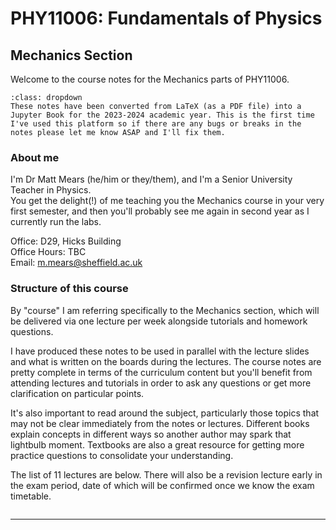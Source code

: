 # PHY11006: Fundamentals of Physics
## Mechanics Section


Welcome to the course notes for the Mechanics parts of PHY11006.

```{admonition} A note on these notes
:class: dropdown
These notes have been converted from LaTeX (as a PDF file) into a Jupyter Book for the 2023-2024 academic year. This is the first time I've used this platform so if there are any bugs or breaks in the notes please let me know ASAP and I'll fix them.
```
### About me
I'm Dr Matt Mears (he/him or they/them), and I'm a Senior University Teacher in Physics.  
You get the delight(!) of me teaching you the Mechanics course in your very first semester, and then you'll probably see me again in second year as I currently run the labs.

Office: D29, Hicks Building  
Office Hours: TBC  
Email: <m.mears@sheffield.ac.uk>

### Structure of this course
By "course" I am referring specifically to the Mechanics section, which will be delivered via one lecture per week alongside tutorials and homework questions. 

I have produced these notes to be used in parallel with the lecture slides and what is written on the boards during the lectures. The course notes are pretty complete in terms of the curriculum content but you'll benefit from attending lectures and tutorials in order to ask any questions or get more clarification on particular points.

It's also important to read around the subject, particularly those topics that may not be clear immediately from the notes or lectures. Different books explain concepts in different ways so another author may spark that lightbulb moment. Textbooks are also a great resource for getting more practice questions to consolidate your understanding.

The list of 11 lectures are below. There will also be a revision lecture early in the exam period, date of which will be confirmed once we know the exam timetable.
```{tableofcontents}
```

---


